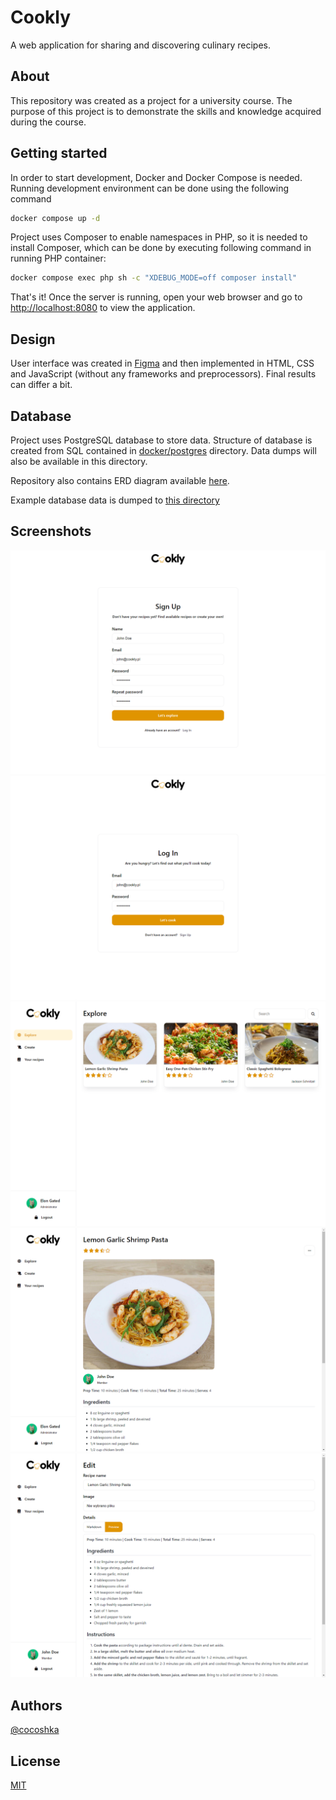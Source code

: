 # Cookly

A web application for sharing and discovering culinary recipes.

## About

This repository was created as a project for a university course. The purpose of this project is to demonstrate the
skills and knowledge acquired during the course.

## Getting started

In order to start development, Docker and Docker Compose is needed. Running development environment can be done using
the following command

```sh
docker compose up -d
```

Project uses Composer to enable namespaces in PHP, so it is needed to install Composer, which can be done by executing
following command in running PHP container:

```sh
docker compose exec php sh -c "XDEBUG_MODE=off composer install"
```

That's it! Once the server is running, open your web browser and go to [http://localhost:8080](http://localhost:8080)
to view the application.

## Design

User interface was created in
[Figma](https://www.figma.com/file/dpuBvr6W8zcT3sBPnvVKJA/Cookly?node-id=0%3A1&t=98dWTh7cWImyyBs2-1) and then
implemented in HTML, CSS and JavaScript (without any frameworks and preprocessors). Final results can differ a bit.

## Database

Project uses PostgreSQL database to store data. Structure of database is created from SQL contained in
[docker/postgres](docker/postgres) directory. Data dumps will also be available in this directory.

Repository also contains ERD diagram available [here](erd.pdf).

Example database data is dumped to [this directory](docker/postgres/dump)

## Screenshots

![Sign up screenshot](docs/img/signup.png)
![Log in screenshot](docs/img/login.png)
![Explore screenshot](docs/img/explore.png)
![View screenshot](docs/img/view.png)
![Create/edit screenshot](docs/img/edit.png)

## Authors

[@cocoshka](https://www.github.com/cocoshka)

## License

[MIT](https://choosealicense.com/licenses/mit/)
